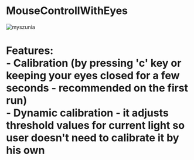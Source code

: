 # MouseControllWithEyes
![myszunia](https://user-images.githubusercontent.com/73878161/178100338-4f76cd19-5e52-429c-b2e8-f57c72653c3a.gif)

# Features: <br> - Calibration (by pressing 'c' key or keeping your eyes closed for a few seconds - recommended on the first run)<br> - Dynamic calibration - it adjusts threshold values for current light so user doesn't need to calibrate it by his own
